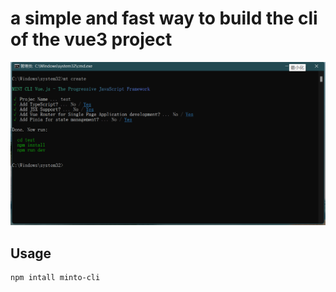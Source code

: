 # a simple and fast way to build the cli of the vue3 project

<p align="center">
  <img src="https://github.com/ssjshengjie/mint-cli/blob/main/lib/img/bk.png" width="800">
</p>

## Usage

```sh
npm intall minto-cli
```
